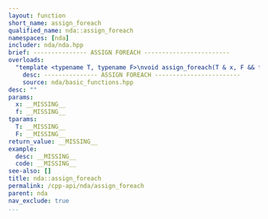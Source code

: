 ```yaml
---
layout: function
short_name: assign_foreach
qualified_name: nda::assign_foreach
namespaces: [nda]
includer: nda/nda.hpp
brief: --------------- ASSIGN FOREACH ------------------------
overloads:
  "template <typename T, typename F>\nvoid assign_foreach(T & x, F && f)":
    desc: --------------- ASSIGN FOREACH ------------------------
    source: nda/basic_functions.hpp
desc: ""
params:
  x: __MISSING__
  f: __MISSING__
tparams:
  T: __MISSING__
  F: __MISSING__
return_value: __MISSING__
example:
  desc: __MISSING__
  code: __MISSING__
see-also: []
title: nda::assign_foreach
permalink: /cpp-api/nda/assign_foreach
parent: nda
nav_exclude: true
...
```


